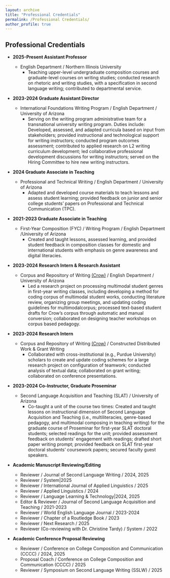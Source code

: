 ```yaml
---
layout: archive
title: "Professional Credentials"
permalink: /Professional Credentials/
author_profile: true
---
```


## Professional Credentials

* **2025-Present Assistant Professor**
  * English Department / Northern Illinois University
    * Teaching upper-level undergraduate composition courses and graduate-level courses on writing studies; conducted research on rhetoric and writing studies, with a specification in second language writing; contributed to departmental service.
    
* **2023-2024 Graduate Assistant Director**
  * International Foundations Writing Program / English Department / University of Arizona
    * Serving on the writing program administrative team for a transnational university writing program. Duties include: Developed, assessed, and adapted curricula based on input from stakeholders; provided instructional and technological support for writing instructors; conducted program outcomes assessment; contributed to applied research on L2 writing curriculum development; led collaborative professional development discussions for writing instructors; served on the Hiring Committee to hire new writing instructors.
 
* **2024 Graduate Associate in Teaching**
  * Professional and Technical Writing / English Department / University of Arizona
    * Adapted and developed course materials to teach lessons and assess student learning; provided feedback on junior and senior college students’ papers on Professional and Technical Communication (TPC).
 
* **2021-2023 Graduate Associate in Teaching**
  * First-Year Composition (FYC) / Writing Program / English Department /University of Arizona
    * Created and taught lessons, assessed learning, and provided student feedback in composition classes for domestic and international students with emphasis on genre awareness and digital literacies.
 
* **2023-2024 Research Intern & Research Assistant**
  * Corpus and Repository of Writing [(Crow)](https://crow.corporaproject.org/) / English Department / University of Arizona
    * Led a research project on processing multimodal student genres in first-year writing classes, including developing a method for coding corpus of multimodal student works, conducting literature review, organizing group meetings, and updating coding guidelines for multimodalcorpus; processed text-based student drafts for Crow’s corpus through automatic and manual conversion; collaborated on designing teacher workshops on corpus based pedagogy.
 
* **2023-2024 Research Intern**
  * Corpus and Repository of Writing [(Crow)](https://crow.corporaproject.org/) / Constructed Distributed Work & Grant Writing
    * Collaborated with cross-institutional (e.g., Purdue University) scholars to create and update coding schemes for a large research project on configuration of teamwork; conducted analysis of textual data; collaborated on grant writing; collaborated on conference presentations.
 
* **2023-2024 Co-Instructor, Graduate Proseminar**
  * Second Language Acquisition and Teaching (SLAT) / University of Arizona
    * Co-taught a unit of the course two times: Created and taught lessons on instructional dimension of Second Language Acquisition and Teaching (i.e., multiliteracies, genre-based pedagogy, and multimodal composing in teaching writing) for the graduate course of Proseminar for first-year SLAT doctoral students; selected readings for the unit; provided assessment feedback on students’ engagement with readings; drafted short paper writing prompt; provided feedback on SLAT first-year doctoral students’ coursework papers; secured faculty guest speakers.
 

* **Academic Manuscript Reviewing/Editing**
  * Reviewer / Journal of Second Language Writing / 2024, 2025
  * Reviewer / System|2025
  * Reviewer / International Journal of Applied Linguistics / 2025
  * Reviewer / Applied Linguistics / 2024
  * Reviewer / Language Learning & Technology|2024, 2025
  * Editor & Reviewer / Journal of Second Language Acquisition and Teaching / 2021-2023
  * Reviewer / World English Language Journal / 2023-2024
  * Reviewer / Chapter of a Routledge Book / 2023
  * Reviewer / Next Research  / 2025 
  * Reviewer (Co-reviewing with Dr. Christine Tardy) / System / 2022
    
* **Academic Conference Proposal Reviewing**
  * Reviewer / Conference on College Composition and Communication (CCCC)  / 2024, 2025
  * Proposal Coach / Conference on College Composition and Communication (CCCC) / 2025
  * Reviewer / Symposium on Second Language Writing (SSLW) / 2025
